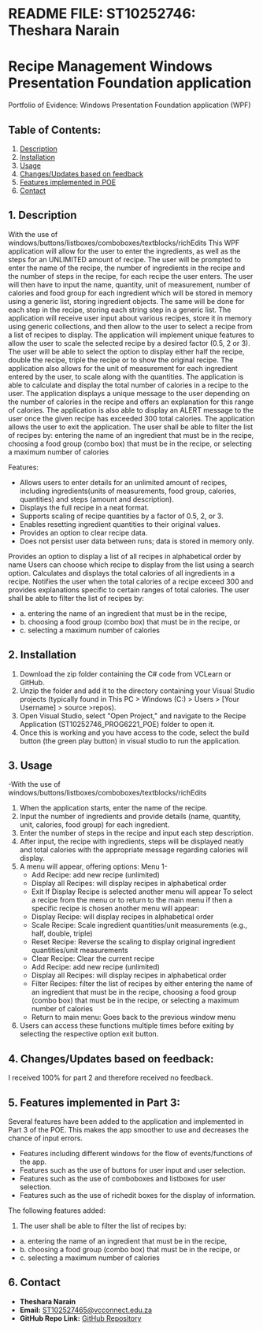 # README FILE: ST10252746: Theshara Narain
# Recipe Management Windows Presentation Foundation application
Portfolio of Evidence: Windows Presentation Foundation application (WPF)

## Table of Contents:
1. [Description](#1-description)
2. [Installation](#2-installation)
3. [Usage](#3-usage)
4. [Changes/Updates based on feedback](#4-changesupdates-based-on-feedback)
5. [Features implemented in POE](#5-features-implemented-in-poe)
6. [Contact](#6-contact)


## 1. Description
With the use of windows/buttons/listboxes/comboboxes/textblocks/richEdits
This WPF application will allow for the user to enter the ingredients, as well as the steps for an UNLIMITED amount of recipe. 
The user will be prompted to enter the name of the recipe, the number of ingredients in the recipe and the number of steps in the recipe, 
for each recipe the user enters. The user will then have to input the name, quantity, unit of measurement, number of calories and food group for each ingredient which will be stored in memory using a generic list, storing ingredient objects. 
The same will be done for each step in the recipe, storing each string step in a generic list. The application will receive user input about various recipes, store it in memory using generic collections, and then allow to the user to select a recipe from a list of recipes to display.
The application will implement unique features to allow the user to scale the selected recipe by a desired factor (0.5, 2 or 3). The user will be able to select the option to display either half the recipe, double the recipe, triple the recipe or to show the original recipe. 
The application also allows for the unit of measurement for each ingredient entered by the user, to scale along with the quantities. 
The application is able to calculate and display the total number of calories in a recipe to the user. 
The application displays a unique message to the user depending on the number of calories in the recipe and offers an explanation for this range 
of calories. The application is also able to display an ALERT message to the user once the given recipe has exceeded 300 total calories. 
The application allows the user to exit the application. The user shall be able to filter the list of recipes by: entering the name of an ingredient that must be in the recipe, choosing a food group (combo box) that must be in the recipe, or selecting a maximum number of calories


Features:
- Allows users to enter details for an unlimited amount of recipes, including ingredients(units of measurements, food group, calories, quantities) and steps (amount and description).
- Displays the full recipe in a neat format.
- Supports scaling of recipe quantities by a factor of 0.5, 2, or 3.
- Enables resetting ingredient quantities to their original values.
- Provides an option to clear recipe data.
- Does not persist user data between runs; data is stored in memory only.

Provides an option to display a list of all recipes in alphabetical order by name
Users can choose which recipe to display from the list using a search option.
Calculates and displays the total calories of all ingredients in a recipe.
Notifies the user when the total calories of a recipe exceed 300 and provides explanations specific to certain ranges of total calories.
The user shall be able to filter the list of recipes by:
- a. entering the name of an ingredient that must be in the recipe,
- b. choosing a food group (combo box) that must be in the recipe, or
- c. selecting a maximum number of calories


## 2. Installation
1. Download the zip folder containing the C# code from VCLearn or GitHub.
2. Unzip the folder and add it to the directory containing your Visual Studio projects (typically found in This PC > Windows (C:) > Users > [Your Username] > source >repos).
3. Open Visual Studio, select "Open Project," and navigate to the Recipe Application (ST10252746_PROG6221_POE) folder to open it.
4. Once this is working and you have access to the code, select the build button (the green play button) in visual studio to run the application.


## 3. Usage
-With the use of windows/buttons/listboxes/comboboxes/textblocks/richEdits
1. When the application starts, enter the name of the recipe.
2. Input the number of ingredients and provide details (name, quantity, unit, calories, food group) for each ingredient.
3. Enter the number of steps in the recipe and input each step description.
4. After input, the recipe with ingredients, steps will be displayed neatly and total calories with the appropriate message regarding calories will display.
5. A menu will appear, offering options:
Menu 1-
   - Add Recipe: add new recipe (unlimited)
   - Display all Recipes: will display recipes in alphabetical order
   - Exit
If Display Recipe is selected another menu will appear
To select a recipe from the menu or to return to the main menu if then a specific recipe is chosen another menu will appear:
   - Display Recipe: will display recipes in alphabetical order
   - Scale Recipe: Scale ingredient quantities/unit measurements (e.g., half, double, triple)
   - Reset Recipe: Reverse the scaling to display original ingredient quantities/unit measurements
   - Clear Recipe: Clear the current recipe
   - Add Recipe: add new recipe (unlimited)
   - Display all Recipes: will display recipes in alphabetical order
   - Filter Recipes: filter the list of recipes by either entering the name of an ingredient that must be in the recipe, choosing a food group (combo box) that must be in the recipe, or selecting a maximum number of                         calories
   - Return to main menu: Goes back to the previous window menu
6. Users can access these functions multiple times before exiting by selecting the respective option exit button.


## 4. Changes/Updates based on feedback:
I received 100% for part 2 and therefore received no feedback.

## 5. Features implemented in Part 3:
Several features have been added to the application and implemented in Part 3 of the POE. This makes the app smoother to use and decreases the chance of input errors. 
- Features including different windows for the flow of events/functions of the app.
- Features such as the use of buttons for user input and user selection.
- Features such as the use of comboboxes and listboxes for user selection.
- Features such as the use of richedit boxes for the display of information.

The following features added:
1. The user shall be able to filter the list of recipes by:
- a. entering the name of an ingredient that must be in the recipe,
- b. choosing a food group (combo box) that must be in the recipe, or
- c. selecting a maximum number of calories

## 6. Contact
- **Theshara Narain**
- **Email:** ST102527465@vcconnect.edu.za
- **GitHub Repo Link:** [GitHub Repository](https://github.com/ST10252746/prog6221-part-3-ST10252746.git)
